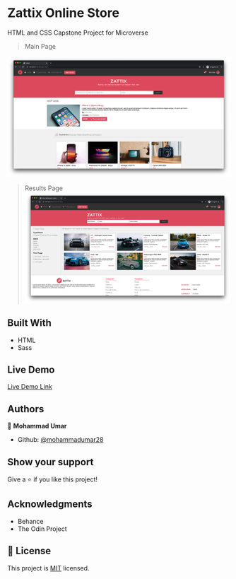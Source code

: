 # Zattix Online Store
HTML and CSS Capstone Project for Microverse

> Main Page

![Main page screenshot](main.png)

> Results Page
![Results page screenshot](result.png)

## Built With

- HTML
- Sass

## Live Demo

[Live Demo Link](https://compassionate-chandrasekhar-689ef9.netlify.app/)


## Authors

👤 **Mohammad Umar**

- Github: [@mohammadumar28](https://github.com/mohammadumar28)

## Show your support

Give a ⭐️ if you like this project!

## Acknowledgments

- Behance
- The Odin Project

## 📝 License

This project is [MIT](lic.url) licensed.
